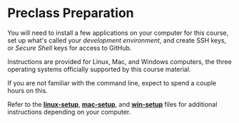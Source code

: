 # Preclass Preparation

You will need to install a few applications on your computer for this course, set up what's called your *development environment*, and create SSH keys, or *Secure Shell* keys for access to GitHub.

Instructions are provided for Linux, Mac, and Windows computers, the three operating systems officially supported by this course material.

If you are not familiar with the command line, expect to spend a couple hours on this.

Refer to the
[**linux-setup**](https://github.com/sergei202/okcoders-backend/blob/master/00-preparation/00-02-mac-setup.md), [**mac-setup**](https://github.com/sergei202/okcoders-backend/blob/master/00-preparation/00-02-mac-setup.md), and [**win-setup**](https://github.com/sergei202/okcoders-backend/blob/master/00-preparation/00-03-win-setup.md) files for additional instructions depending on your computer.
